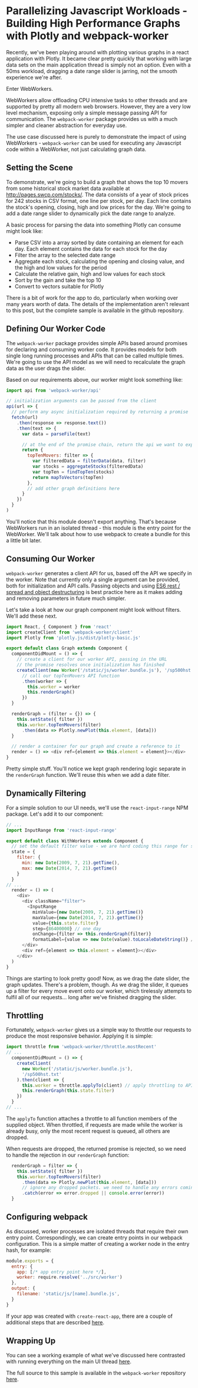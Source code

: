 # Parallelizing Javascript Workloads - Building High Performance Graphs with Plotly and webpack-worker

Recently, we've been playing around with plotting various graphs in a react application with Plotly. It became clear pretty quickly that working with large data sets on the main application thread is simply not an option. Even with a 50ms workload, dragging a date range slider is jarring, not the smooth experience we're after.

Enter WebWorkers. 

WebWorkers allow offloading CPU intensive tasks to other threads and are supported by pretty all modern web browsers. However, they are a very low level mechanism, exposing only a simple message passing API for communication. The `webpack-worker` package provides us with a much simpler and cleaner abstraction for everyday use.

The use case discussed here is purely to demonstrate the impact of using WebWorkers - `webpack-worker` can be used for executing any Javascript code within a WebWorker, not just calculating graph data.

## Setting the Scene

To demonstrate, we're going to build a graph that shows the top 10 movers from some historical stock market data available at http://pages.swcp.com/stocks/. The data consists of a year of stock prices for 242 stocks in CSV format, one line per stock, per day. Each line contains the stock's opening, closing, high and low prices for the day. We're going to add a date range slider to dynamically pick the date range to analyze. 

A basic process for parsing the data into something Plotly can consume might look like:

- Parse CSV into a array sorted by date containing an element for each day. Each element contains the data for each stock for the day
- Filter the array to the selected date range
- Aggregate each stock, calculating the opening and closing value, and the high and low values for the period
- Calculate the relative gain, high and low values for each stock
- Sort by the gain and take the top 10
- Convert to vectors suitable for Plotly

There is a bit of work for the app to do, particularly when working over many years worth of data. The details of the implementation aren't relevant to this post, but the complete sample is available in the github repository.

## Defining Our Worker Code

The `webpack-worker` package provides simple APIs based around promises for declaring and consuming worker code. It provides models for both single long running processes and APIs that can be called multiple times. We're going to use the API model as we will need to recalculate the graph data as the user drags the slider.

Based on our requirements above, our worker might look something like:

```Javascript
import api from 'webpack-worker/api'

// initialization arguments can be passed from the client
api(url => {
  // perform any async initialization required by returning a promise
  fetch(url)
    .then(response => response.text())
    .then(text => {
      var data = parseFile(text)

      // at the end of the promise chain, return the api we want to expose
      return {
        topTenMovers: filter => {
          var filteredData = filterData(data, filter)
          var stocks = aggregateStocks(filteredData)
          var topTen = findTopTen(stocks)
          return mapToVectors(topTen)
        },
        // add other graph definitions here
      }
    })
  }
)
```

You'll notice that this module doesn't export anything. That's because WebWorkers run in an isolated thread - this module is the entry point for the WebWorker. We'll talk about how to use webpack to create a bundle for this a little bit later.

## Consuming Our Worker

`webpack-worker` generates a client API for us, based off the API we specify in the worker. Note that currently only a single argument can be provided, both for initialization and API calls. Passing objects and using [ES6 rest / spread and object destructuring](http://www.datchley.name/es6-rest-spread-defaults-and-destructuring/) is best practice here as it makes adding and removing parameters in future much simpler.

Let's take a look at how our graph component might look without filters. We'll add these next.

```Javascript
import React, { Component } from 'react'
import createClient from 'webpack-worker/client'
import Plotly from 'plotly.js/dist/plotly-basic.js'

export default class Graph extends Component {
  componentDidMount = () => {
    // create a client for our worker API, passing in the URL
    // the promise resolves once initialization has finished
    createClient(new Worker('/static/js/worker.bundle.js'), '/sp500hst.txt')
      // call our topTenMovers API function
      .then(worker => {
        this.worker = worker
        this.renderGraph()
      })
  }

  renderGraph = (filter = {}) => {
    this.setState({ filter })
    this.worker.topTenMovers(filter)
      .then(data => Plotly.newPlot(this.element, [data]))
  }

  // render a container for our graph and create a reference to it
  render = () => <div ref={element => this.element = element}></div>
}
```

Pretty simple stuff. You'll notice we kept graph rendering logic separate in the `renderGraph` function. We'll reuse this when we add a date filter.

## Dynamically Filtering

For a simple solution to our UI needs, we'll use the `react-input-range` NPM package. Let's add it to our component:

```Javascript
// ...
import InputRange from 'react-input-range'

export default class WithWorkers extends Component {
  // set the default filter value - we are hard coding this range for simplicity
  state = {
    filter: {
      min: new Date(2009, 7, 21).getTime(),
      max: new Date(2014, 7, 21).getTime()
    }
  }
// ...
  render = () => (
    <div>
      <div className="filter">
        <InputRange  
          minValue={new Date(2009, 7, 21).getTime()}
          maxValue={new Date(2014, 7, 21).getTime()}
          value={this.state.filter}
          step={86400000} // one day
          onChange={filter => this.renderGraph(filter)}
          formatLabel={value => new Date(value).toLocaleDateString()} />
      </div>
      <div ref={element => this.element = element}></div>
    </div>
  )
}
```

Things are starting to look pretty good! Now, as we drag the date slider, the graph updates. There's a problem, though. As we drag the slider, it queues up a filter for every move event onto our worker, which tirelessly attempts to fulfil all of our requests... long after we've finished dragging the slider.

## Throttling

Fortunately, `webpack-worker` gives us a simple way to throttle our requests to produce the most responsive behavior. Applying it is simple:

```Javascript
import throttle from 'webpack-worker/throttle.mostRecent'
// ...
  componentDidMount = () => {
    createClient(
      new Worker('/static/js/worker.bundle.js'), 
      '/sp500hst.txt'
    ).then(client => {
      this.worker = throttle.applyTo(client) // apply throttling to API requests
      this.renderGraph(this.state.filter)
    })
  }
// ...
```

The `applyTo` function attaches a throttle to all function members of the supplied object. When throttled, if requests are made while the worker is already busy, only the most recent request is queued, all others are dropped.

When requests are dropped, the returned promise is rejected, so we need to handle the rejection in our `renderGraph` function:

```Javascript
  renderGraph = filter => {
    this.setState({ filter })
    this.worker.topTenMovers(filter)
      .then(data => Plotly.newPlot(this.element, [data]))
      // ignore any dropped packets. we need to handle any errors coming out of the worker here
      .catch(error => error.dropped || console.error(error))
  }
```

## Configuring webpack

As discussed, worker processes are isolated threads that require their own entry point. Correspondingly, we can create entry points in our webpack configuration. This is a simple matter of creating a worker node in the entry hash, for example:

```Javascript
module.exports = {
  entry: {
    app: [/* app entry point here */],
    worker: require.resolve('../src/worker')
  },
  output: {
    filename: 'static/js/[name].bundle.js',
  }
}
```

If your app was created with `create-react-app`, there are a couple of additional steps that are described [here](https://github.com/danderson00/webpack-worker).

## Wrapping Up

You can see a working example of what we've discussed here contrasted with running everything on the main UI thread [here](https://danderson00.github.io/webpack-worker/).

The full source to this sample is available in the `webpack-worker` repository [here](https://github.com/danderson00/webpack-worker/samples/plotly).